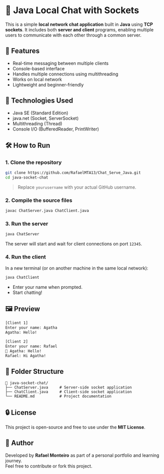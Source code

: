 # 💬 Java Local Chat with Sockets

This is a simple **local network chat application** built in **Java** using **TCP sockets**. It includes both **server and client** programs, enabling multiple users to communicate with each other through a common server.

## 📌 Features

- Real-time messaging between multiple clients
- Console-based interface
- Handles multiple connections using multithreading
- Works on local network
- Lightweight and beginner-friendly

## 🧠 Technologies Used

- Java SE (Standard Edition)
- java.net (Socket, ServerSocket)
- Multithreading (Thread)
- Console I/O (BufferedReader, PrintWriter)

## 🛠️ How to Run

### 1. Clone the repository

```bash
git clone https://github.com/RafaelMTA13/Chat_Serve_Java.git
cd java-socket-chat
```

> Replace `yourusername` with your actual GitHub username.

### 2. Compile the source files

```bash
javac ChatServer.java ChatClient.java
```

### 3. Run the server

```bash
java ChatServer
```

The server will start and wait for client connections on port `12345`.

### 4. Run the client

In a new terminal (or on another machine in the same local network):

```bash
java ChatClient
```

- Enter your name when prompted.
- Start chatting!

## 🖼️ Preview

```bash
[Client 1]
Enter your name: Agatha
Agatha: Hello!

[Client 2]
Enter your name: Rafael
💬 Agatha: Hello!
Rafael: Hi Agatha!
```

## 📁 Folder Structure

```
📁 java-socket-chat/
├── ChatServer.java     # Server-side socket application
├── ChatClient.java     # Client-side socket application
└── README.md           # Project documentation
```

## 🔒 License

This project is open-source and free to use under the **MIT License**.

## 👤 Author

Developed by **Rafael Monteiro** as part of a personal portfolio and learning journey.  
Feel free to contribute or fork this project.
